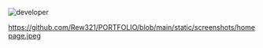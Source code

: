 
![developer](https://img.shields.io/badge/Developed%20By%20%3A-Andrew%20Aoki-red)


https://github.com/Rew321/PORTFOLIO/blob/main/static/screenshots/homepage.jpeg
